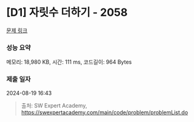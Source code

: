 # [D1] 자릿수 더하기 - 2058 

[문제 링크](https://swexpertacademy.com/main/code/problem/problemDetail.do?contestProbId=AV5QPRjqA10DFAUq) 

### 성능 요약

메모리: 18,980 KB, 시간: 111 ms, 코드길이: 964 Bytes

### 제출 일자

2024-08-19 16:43



> 출처: SW Expert Academy, https://swexpertacademy.com/main/code/problem/problemList.do